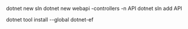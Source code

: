 dotnet new sln
dotnet new webapi -controllers -n API
dotnet sln add API

dotnet tool install --global dotnet-ef

